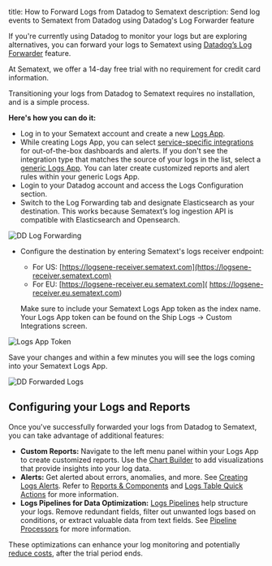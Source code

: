 title: How to Forward Logs from Datadog to Sematext
description: Send log events to Sematext from Datadog using Datadog's Log Forwarder feature

If you're currently using Datadog to monitor your logs but are exploring alternatives, you can forward your logs to Sematext using [Datadog’s Log Forwarder](https://docs.datadoghq.com/logs/guide/forwarder/?tab=cloudformation) feature.

At Sematext, we offer a 14-day free trial with no requirement for credit card information. 

Transitioning your logs from Datadog to Sematext requires no installation, and is a simple process.

**Here's how you can do it:**

- Log in to your Sematext account and create a new [Logs App](/docs/logs/).
- While creating Logs App, you can select [service-specific integrations](/docs/integration/) for out-of-the-box dashboards and alerts. If you don't see the integration type that matches the source of your logs in the list, select a [generic Logs App](/docs/integration/generic-logs-integration/). You can later create customized reports and alert rules within your generic Logs App.
- Login to your Datadog account and access the Logs Configuration section.
- Switch to the Log Forwarding tab and designate Elasticsearch as your destination. This works because Sematext’s log ingestion API is compatible with Elasticsearch and Opensearch.

![DD Log Forwarding](/docs/images/logs/dd_log_forwarding.png)

- Configure the destination by entering Sematext's logs receiver endpoint:
    - For US: [https://logsene-receiver.sematext.com](https://logsene-receiver.sematext.com) 
    - For EU: [https://logsene-receiver.eu.sematext.com]( https://logsene-receiver.eu.sematext.com) 
    
  Make sure to include your Sematext Logs App token as  the index name. Your Logs App token can be found on the Ship Logs → Custom Integrations screen.

![Logs App Token](/docs/images/logs/logs-app-token.png)

Save your changes and within a few minutes you will see the logs coming into your Sematext Logs App.

![DD Forwarded Logs](/docs/images/logs/dd-forwarded-logs.png)

## Configuring your Logs and Reports

Once you've successfully forwarded your logs from Datadog to Sematext, you can take advantage of additional features:

- **Custom Reports:** Navigate to the left menu panel within your Logs App to create customized reports. Use the [Chart Builder](/docs/dashboards/chart-builder/) to add visualizations that provide insights into your log data.
- **Alerts:** Get alerted about errors, anomalies, and more. See [Creating Logs Alerts](/docs/alerts/creating-logs-alerts/).
  Refer to [Reports & Components](/docs/logs/reports-and-components/) and [Logs Table Quick Actions](/docs/logs/logs-table-quick-actions/) for more information.
- **Logs Pipelines for Data Optimization:** [Logs Pipelines](/docs/logs/pipelines/) help structure your logs. Remove redundant fields, filter out unwanted logs based on conditions, or extract valuable data from text fields. 
  See [Pipeline Processors](/docs/logs/processors-overview/) for more information.

These optimizations can enhance your log monitoring and potentially [reduce costs](/docs/logs/reduce-costs-with-pipelines/), after the trial period ends.
